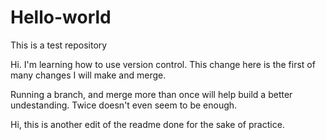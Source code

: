 # Hello-world
This is a test repository 

Hi. I'm learning how to use version control. 
This change here is the first of many changes I will make and merge.

Running a branch, and merge more than once will help build a better
undestanding. Twice doesn't even seem to be enough.

Hi, this is another edit of the readme done for the sake of practice.
